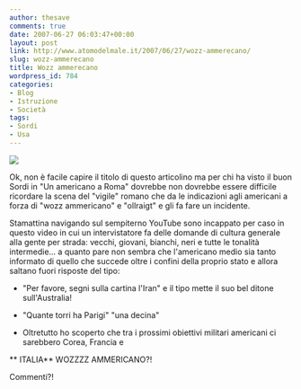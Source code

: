 ```yaml
---
author: thesave
comments: true
date: 2007-06-27 06:03:47+00:00
layout: post
link: http://www.atomodelmale.it/2007/06/27/wozz-ammerecano/
slug: wozz-ammerecano
title: Wozz ammerecano
wordpress_id: 784
categories:
- Blog
- Istruzione
- Società
tags:
- Sordi
- Usa
---
```


![](http://www.atomodelmale.it/wp-content/uploads/2008/11/sordi.png)



Ok, non è facile capire il titolo di questo articolino ma per chi ha visto il buon Sordi in "Un americano a Roma" dovrebbe non dovrebbe essere difficile ricordare la scena del "vigile" romano che da le indicazioni agli americani a forza di "wozz ammericano" e "ollraigt" e gli fa fare un incidente.


<!-- more -->




Stamattina navigando sul sempiterno YouTube sono incappato per caso in questo video in cui un intervistatore fa delle domande di cultura generale alla gente per strada: vecchi, giovani, bianchi, neri e tutte le tonalità intermedie... a quanto pare non sembra che l'americano medio sia tanto informato di quello che succede oltre i confini della proprio stato e allora saltano fuori risposte del tipo:



	
  * "Per favore, segni sulla cartina l'Iran" e il tipo mette il suo bel ditone sull'Australia!

	
  * "Quante torri ha Parigi" "una decina"

	
  * Oltretutto ho scoperto che tra i prossimi obiettivi militari americani ci sarebbero Corea, Francia e




** ITALIA**
WOZZZZ AMMERICANO?!






Commenti?!
